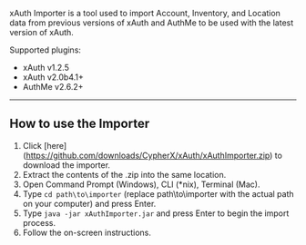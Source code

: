 xAuth Importer is a tool used to import Account, Inventory, and Location data from previous versions of xAuth and AuthMe to be used with the latest version of xAuth.

Supported plugins:
* xAuth v1.2.5
* xAuth v2.0b4.1+
* AuthMe v2.6.2+

***

## How to use the Importer
1. Click [here] (https://github.com/downloads/CypherX/xAuth/xAuthImporter.zip) to download the importer.
2. Extract the contents of the .zip into the same location.
3. Open Command Prompt (Windows), CLI (*nix), Terminal (Mac).
4. Type `cd path\to\importer` (replace path\to\importer with the actual path on your computer) and press Enter.
5. Type `java -jar xAuthImporter.jar` and press Enter to begin the import process.
6. Follow the on-screen instructions.